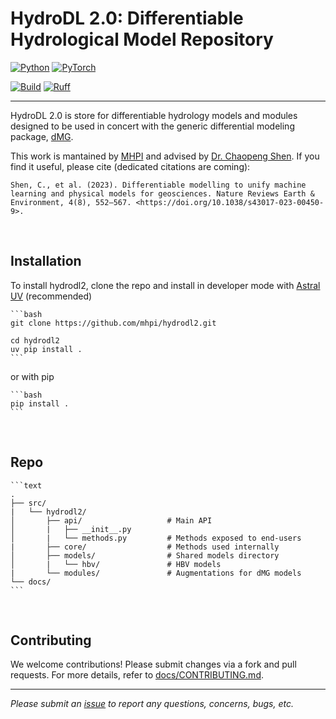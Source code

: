 # HydroDL 2.0: Differentiable Hydrological Model Repository

[![Python](https://img.shields.io/badge/python-3.12%20%7C%203.13-blue)](https://www.python.org/downloads/)
[![PyTorch](https://img.shields.io/badge/PyTorch-2.7.0-EE4C2C?logo=pytorch)](https://pytorch.org/)

[![Build](https://github.com/mhpi/hydrodl2/actions/workflows/pytest.yaml/badge.svg?branch=master)](https://github.com/mhpi/hydrodl2/actions/workflows/pytest.yaml/)
[![Ruff](https://img.shields.io/endpoint?url=https://raw.githubusercontent.com/astral-sh/ruff/main/assets/badge/v2.json)](https://github.com/astral-sh/ruff)

---

<!-- <img src="docs/images/hydrodl2_cover_logo.png" alt="hydroOps" width="500" height="500"> -->

HydroDL 2.0 is store for differentiable hydrology models and modules designed to be used in concert with the generic differential modeling package, [dMG](https://github.com/mhpi/generic_deltamodel).

This work is mantained by [MHPI](http://water.engr.psu.edu/shen/) and advised by [Dr. Chaopeng Shen](https://water.engr.psu.edu/shen/). If you find it useful, please cite (dedicated citations are coming):

    Shen, C., et al. (2023). Differentiable modelling to unify machine learning and physical models for geosciences. Nature Reviews Earth & Environment, 4(8), 552–567. <https://doi.org/10.1038/s43017-023-00450-9>.

</br>

## Installation

To install hydrodl2, clone the repo and install in developer mode with [Astral UV](https://docs.astral.sh/uv/) (recommended)

    ```bash
    git clone https://github.com/mhpi/hydrodl2.git

    cd hydrodl2
    uv pip install .
    ```

or with pip

    ```bash
    pip install .
    ```

</br>

## Repo

    ```text
    .
    ├── src/
    |   └── hydrodl2/ 
    │       ├── api/                   # Main API
    │       |   ├── __init__.py        
    │       |   └── methods.py         # Methods exposed to end-users
    |       ├── core/                  # Methods used internally
    │       ├── models/                # Shared models directory
    │       |   └── hbv/               # HBV models
    |       └── modules/               # Augmentations for dMG models
    └── docs/                          
    ```

</br>

## Contributing

We welcome contributions! Please submit changes via a fork and pull requests. For more details, refer to [docs/CONTRIBUTING.md](./docs/CONTRIBUTING.md).

---

*Please submit an [issue](https://github.com/mhpi/hydrodl2/issues) to report any questions, concerns, bugs, etc.*
